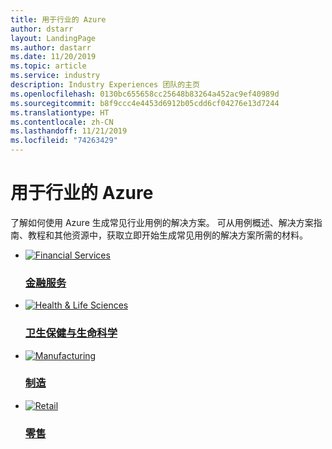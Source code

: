```yaml
---
title: 用于行业的 Azure
author: dstarr
layout: LandingPage
ms.author: dastarr
ms.date: 11/20/2019
ms.topic: article
ms.service: industry
description: Industry Experiences 团队的主页
ms.openlocfilehash: 0130bc655658cc25648b83264a452ac9ef40989d
ms.sourcegitcommit: b8f9ccc4e4453d6912b05cdd6cf04276e13d7244
ms.translationtype: HT
ms.contentlocale: zh-CN
ms.lasthandoff: 11/21/2019
ms.locfileid: "74263429"
---
```

# <a name="azure-for-industry"></a>用于行业的 Azure

了解如何使用 Azure 生成常见行业用例的解决方案。 可从用例概述、解决方案指南、教程和其他资源中，获取立即开始生成常见用例的解决方案所需的材料。

<ul class="cardsFTitle panelContent">
    <li>
        <a href="/azure/industry/financial">
        <div class="cardSize">
            <div class="cardPadding" style="padding-bottom: 0;">
                <div class="card">
                    <div class="cardImageOuter">
                        <div class="cardImage">
                            <img alt="Financial Services" src="https://azure.microsoft.com/en-us/patterns/styles/glyphs-icons/financial.svg">
                        </div>
                    </div>
                    <div class="cardText">
                        <h3>金融服务</h3>
                    </div>
                </div>
            </div>
        </div>
        </a>
    </li>
    <li>
        <a href="/azure/industry/health">
        <div class="cardSize">
            <div class="cardPadding" style="padding-bottom: 0;">
                <div class="card">
                    <div class="cardImageOuter">
                        <div class="cardImage">
                            <img alt="Health &amp; Life Sciences" src="https://azure.microsoft.com/en-us/patterns/styles/glyphs-icons/healthcare.svg">
                        </div>
                    </div>
                    <div class="cardText">
                        <h3>卫生保健与生命科学</h3>
                    </div>
                </div>
            </div>
        </div>
        </a>
    </li>
</ul>

<ul class="cardsFTitle panelContent">
    <li>
        <a href="/azure/industry/manufacturing">
        <div class="cardSize">
            <div class="cardPadding" style="padding-bottom: 0;">
                <div class="card">
                    <div class="cardImageOuter">
                        <div class="cardImage">
                            <img alt="Manufacturing" src="https://azure.microsoft.com/en-us/patterns/styles/glyphs-icons/discrete-manufacturing.svg">
                        </div>
                    </div>
                    <div class="cardText">
                        <h3>制造</h3>
                    </div>
                </div>
            </div>
        </div>
        </a>
    </li>
    <li>
        <a href="/azure/industry/retail">
        <div class="cardSize">
            <div class="cardPadding" style="padding-bottom: 0;">
                <div class="card">
                    <div class="cardImageOuter">
                        <div class="cardImage">
                            <img alt="Retail" src="https://azure.microsoft.com/en-us/patterns/styles/glyphs-icons/retailers.svg">
                        </div>
                    </div>
                    <div class="cardText">
                        <h3>零售</h3>
                    </div>
                </div>
            </div>
        </div>
        </a>
    </li>
</ul>
